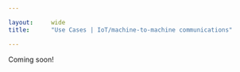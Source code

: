 ```yaml
---

layout:     wide
title:      "Use Cases | IoT/machine-to-machine communications"

---
```


Coming soon!
